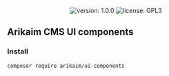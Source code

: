 <p align="center">
    <img src="https://img.shields.io/github/release/arikaim/ui-components.svg" alt="version: 1.0.0">
    <img src="https://img.shields.io/badge/License-GPLv3-blue.svg" alt="license: GPL3">
</p>

## Arikaim CMS UI components

### Install
```
composer require arikaim/ui-components
```
